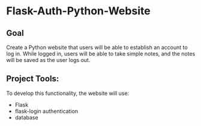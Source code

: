 # Flask-Auth-Python-Website

## Goal
Create a Python website that users will be able to establish an account to log in. While logged in, users will be able to take simple notes, and the notes will be saved as the user logs out. 

## Project Tools:
To develop this functionality, the website will use:
* Flask
* flask-login authentication 
* database
